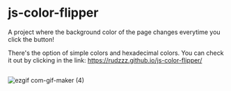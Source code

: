 # js-color-flipper
A project where the background color of the page changes everytime you click the button!

There's the option of simple colors and hexadecimal colors. You can check it out by clicking in the link: https://rudzzz.github.io/js-color-flipper/

##
![ezgif com-gif-maker (4)](https://user-images.githubusercontent.com/97038663/152699231-c1db3725-41fb-4349-8fa9-d2e4dbef7c41.gif)
